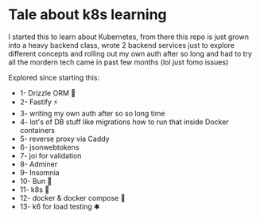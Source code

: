 # Tale about k8s learning

I started this to learn about Kubernetes, from there this repo is just grown into a heavy backend class, wrote 2 backend services just to explore different concepts and rolling out my own auth after so long and had to try all the mordern tech came in past few months (lol just fomo issues)

Explored since starting this:

* 1- Drizzle ORM 🚀
* 2- Fastify ⚡️
* 3- writing my own auth after so so long time
* 4- lot's of DB stuff like migrations how to run that inside Docker containers
* 5- reverse proxy via Caddy
* 6- jsonwebtokens
* 7- joi for validation
* 8- Adminer
* 9- Insomnia
* 10- Bun 🌭
* 11- k8s 🫙
* 12- docker & docker compose 🐳
* 13- k6 for load testing ✱

